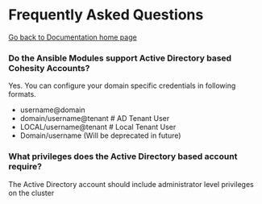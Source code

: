 # Frequently Asked Questions

[Go back to Documentation home page ](../README.md)

### Do the Ansible Modules support Active Directory based Cohesity Accounts?
Yes.  You can configure your domain specific credentials in following formats.
- username@domain
- domain/username@tenant # AD Tenant User
- LOCAL/username@tenant  # Local Tenant User
- Domain/username (Will be deprecated in future)

### What privileges does the Active Directory based account require?
The Active Directory account should include administrator level privileges on the cluster

